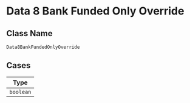 
# Data 8 Bank Funded Only Override

## Class Name

`Data8BankFundedOnlyOverride`

## Cases

| Type |
|  --- |
| `boolean` |

